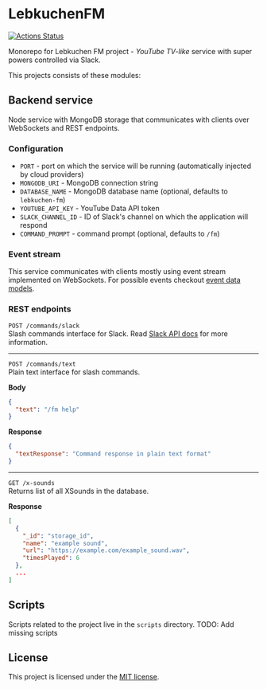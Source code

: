 # LebkuchenFM
[![Actions Status](https://github.com/Deseteral/lebkuchen-fm/workflows/Build/badge.svg)](https://github.com/Deseteral/lebkuchen-fm/actions)

Monorepo for Lebkuchen FM project - _YouTube TV-like_ service with super powers controlled via Slack.

This projects consists of these modules:

## Backend service
Node service with MongoDB storage that communicates with clients over WebSockets and REST endpoints.

### Configuration
- `PORT` - port on which the service will be running (automatically injected by cloud providers)
- `MONGODB_URI` - MongoDB connection string
- `DATABASE_NAME` - MongoDB database name (optional, defaults to `lebkuchen-fm`)
- `YOUTUBE_API_KEY` - YouTube Data API token
- `SLACK_CHANNEL_ID` - ID of Slack's channel on which the application will respond
- `COMMAND_PROMPT` - command prompt (optional, defaults to `/fm`)

### Event stream
This service communicates with clients mostly using event stream implemented on WebSockets. For possible events checkout [event data models](packages/service/src/event-stream/events.ts).

### REST endpoints
`POST /commands/slack` \
Slash commands interface for Slack. Read [Slack API docs](https://api.slack.com/interactivity/slash-commands) for more information.

---

`POST /commands/text` \
Plain text interface for slash commands.

**Body**
```json
{
  "text": "/fm help"
}
```

**Response**
```json
{
  "textResponse": "Command response in plain text format"
}
```

---

`GET /x-sounds` \
Returns list of all XSounds in the database.

**Response**
```json
[
  {
    "_id": "storage_id",
    "name": "example sound",
    "url": "https://example.com/example_sound.wav",
    "timesPlayed": 6
  },
  ...
]
```

## Scripts
Scripts related to the project live in the `scripts` directory.
TODO: Add missing scripts

## License
This project is licensed under the [MIT license](LICENSE).
